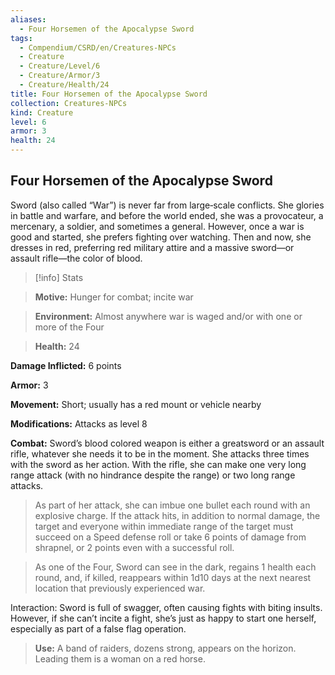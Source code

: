 ```yaml
---
aliases:
  - Four Horsemen of the Apocalypse Sword
tags:
  - Compendium/CSRD/en/Creatures-NPCs
  - Creature
  - Creature/Level/6
  - Creature/Armor/3
  - Creature/Health/24
title: Four Horsemen of the Apocalypse Sword
collection: Creatures-NPCs
kind: Creature
level: 6
armor: 3
health: 24
---
```

## Four Horsemen of the Apocalypse Sword  
  
Sword (also called “War”) is never far from large‑scale conflicts. She glories in battle and warfare, and before the world ended, she was a provocateur, a mercenary, a soldier, and sometimes a general. However, once a war is good and started, she prefers fighting over watching. Then and now, she dresses in red, preferring red military attire and a massive sword—or assault rifle—the color of blood.
  

  
>[!info] Stats
  
>**Motive:** Hunger for combat; incite war 
  
>**Environment:** Almost anywhere war is waged and/or with one or more of the Four 
  
>**Health:** 24 
  
**Damage Inflicted:** 6 points 
  
**Armor:** 3 
  
**Movement:** Short; usually has a red mount or vehicle nearby 
  
**Modifications:** Attacks as level 8 
  
**Combat:** Sword’s blood colored weapon is either a greatsword or an assault rifle, whatever she needs it to be in the moment. She attacks three times with the sword as her action. With the rifle, she can make one very long range attack (with no hindrance despite the range) or two long range attacks. 
  
>
  
>As part of her attack, she can imbue one bullet each round with an explosive charge. If the attack hits, in addition to normal damage, the target and everyone within immediate range of the target must succeed on a Speed defense roll or take 6 points of damage from shrapnel, or 2 points even with a successful roll. 
  
>
  
>As one of the Four, Sword can see in the dark, regains 1 health each round, and, if killed, reappears within 1d10 days at the next nearest location that previously experienced war. 
  
Interaction: Sword is full of swagger, often causing fights with biting insults. However, if she can’t incite a fight, she’s just as happy to start one herself, especially as part of a false flag operation. 
  
>
  
>**Use:** A band of raiders, dozens strong, appears on the horizon. Leading them is a woman on a red horse.
  

